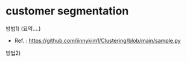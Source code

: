 customer segmentation
=====================
방법1) (요약....)

 - Ref. : https://github.com/jinnykim1/Clustering/blob/main/sample.py

방법2)
